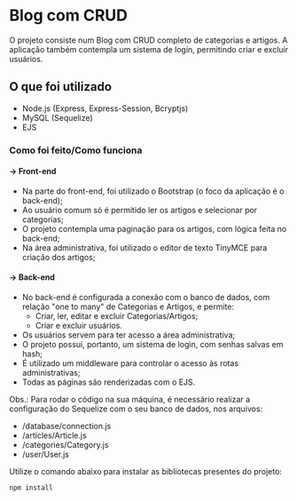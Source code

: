 # Blog com CRUD

O projeto consiste num Blog com CRUD completo de categorias e artigos.
A aplicação também contempla um sistema de login, permitindo criar e excluir usuários.

## O que foi utilizado

- Node.js (Express, Express-Session, Bcryptjs)
- MySQL (Sequelize)
- EJS

### Como foi feito/Como funciona
#### -> Front-end
- Na parte do front-end, foi utilizado o Bootstrap (o foco da aplicação é o back-end);
- Ao usuário comum só é permitido ler os artigos e selecionar por categorias;
- O projeto contempla uma paginação para os artigos, com lógica feita no back-end;
- Na área administrativa, foi utilizado o editor de texto TinyMCE para criação dos artigos;
#### -> Back-end
- No back-end é configurada a conexão com o banco de dados, com relação "one to many" de Categorias e Artigos, e permite:
  - Criar, ler, editar e excluir Categorias/Artigos;
  - Criar e excluir usuários.
- Os usuários servem para ter acesso a área administrativa;
- O projeto possui, portanto, um sistema de login, com senhas salvas em hash;
- É utilizado um middleware para controlar o acesso às rotas administrativas;
- Todas as páginas são renderizadas com o EJS.

Obs.: Para rodar o código na sua máquina, é necessário realizar a configuração do Sequelize com o seu banco de dados, nos arquivos:
- /database/connection.js
- /articles/Article.js
- /categories/Category.js
- /user/User.js

Utilize o comando abaixo para instalar as bibliotecas presentes do projeto:
```bash
npm install
```
